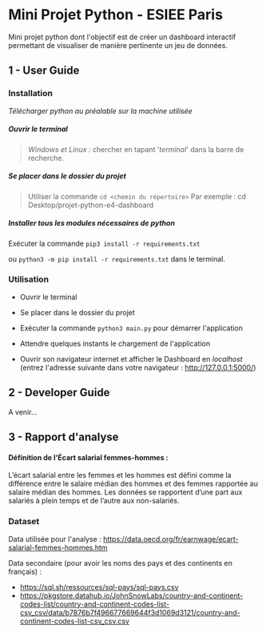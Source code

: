 # Mini Projet Python - ESIEE Paris

Mini projet python dont l'objectif est de créer un dashboard interactif permettant de visualiser de manière pertinente un jeu de données.

## 1 - User Guide

### Installation

*Télécharger python au préalable sur la machine utilisée*

##### Ouvrir le terminal

> *Windows et Linux :* chercher en tapant '*terminal*' dans la barre de recherche.

##### Se placer dans le dossier du projet

> Utiliser la commande `cd <chemin du répertoire>`
> Par exemple : cd Desktop/projet-python-e4-dashboard

##### Installer tous les modules nécessaires de python

Exécuter la commande `pip3 install -r requirements.txt`

ou `python3 -m pip install -r requirements.txt` dans le terminal.

### Utilisation

- Ouvrir le terminal

- Se placer dans le dossier du projet

- Exécuter la commande `python3 main.py` pour démarrer l'application

- Attendre quelques instants le chargement de l'application

- Ouvrir son navigateur internet et afficher le Dashboard en *localhost* (entrez l'adresse suivante dans votre navigateur : http://127.0.0.1:5000/)

## 2 - Developer Guide

A venir...



## 3 - Rapport d'analyse

#### Définition de l'Écart salarial femmes-hommes :
L’écart salarial entre les femmes et les hommes est défini comme la différence entre le salaire médian des hommes et des femmes rapportée au salaire médian des hommes. Les données se rapportent d’une part aux salariés à plein temps et de l’autre aux non-salariés.

### Dataset

Data utilisée pour l'analyse : https://data.oecd.org/fr/earnwage/ecart-salarial-femmes-hommes.htm

Data secondaire (pour avoir les noms des pays et des continents en français) :

  - https://sql.sh/ressources/sql-pays/sql-pays.csv
  - https://pkgstore.datahub.io/JohnSnowLabs/country-and-continent-codes-list/country-and-continent-codes-list-csv_csv/data/b7876b7f496677669644f3d1069d3121/country-and-continent-codes-list-csv_csv.csv
